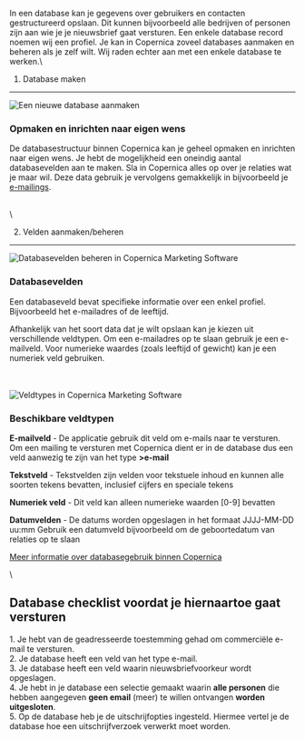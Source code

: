 In een database kan je gegevens over gebruikers en contacten
gestructureerd opslaan. Dit kunnen bijvoorbeeld alle bedrijven of
personen zijn aan wie je je nieuwsbrief gaat versturen. Een enkele
database record noemen wij een profiel. Je kan in Copernica zoveel
databases aanmaken en beheren als je zelf wilt. Wij raden echter aan met
een enkele database te werken.\

1. Database maken
-----------------

![Een nieuwe database
aanmaken](Copernicacom/nieuwe-database-aanmaken.png "Een nieuwe database aanmaken")

### Opmaken en inrichten naar eigen wens

De databasestructuur binnen Copernica kan je geheel opmaken en inrichten
naar eigen wens. Je hebt de mogelijkheid een oneindig aantal
databasevelden aan te maken. Sla in Copernica alles op over je relaties
wat je maar wil. Deze data gebruik je vervolgens gemakkelijk in
bijvoorbeeld je
[e-mailings](http://www.copernica.com/nl/functies/e-mailings/maak-zelf-slimme-e-mailings "e-mailings").

\
 \

2. Velden aanmaken/beheren
--------------------------

![Databasevelden beheren in Copernica Marketing
Software](Copernicacom/velden-beheren.png "Databasevelden beheren in Copernica Marketing Software")

### Databasevelden

Een databaseveld bevat specifieke informatie over een enkel profiel.
Bijvoorbeeld het e-mailadres of de leeftijd.

Afhankelijk van het soort data dat je wilt opslaan kan je kiezen uit
verschillende veldtypen. Om een e-mailadres op te slaan gebruik je een
e-mailveld. Voor numerieke waardes (zoals leeftijd of gewicht) kan je
een numeriek veld gebruiken.

\
 \
 ![Veldtypes in Copernica Marketing
Software](Copernicacom/veld-types.png "Veldtypes in Copernica Marketing Software")

### Beschikbare veldtypen

**E-mailveld** - De applicatie gebruik dit veld om e-mails naar te
versturen. Om een mailing te versturen met Copernica dient er in de
database dus een veld aanwezig te zijn van het type **\>e-mail**

**Tekstveld** - Tekstvelden zijn velden voor tekstuele inhoud en kunnen
alle soorten tekens bevatten, inclusief cijfers en speciale tekens

**Numeriek veld** - Dit veld kan alleen numerieke waarden [0-9] bevatten

**Datumvelden** - De datums worden opgeslagen in het formaat JJJJ-MM-DD
uu:mm Gebruik een datumveld bijvoorbeeld om de geboortedatum van
relaties op te slaan

[Meer informatie over databasegebruik binnen
Copernica](http://www.copernica.com/nl/functies/profielen/maak-je-eigen-database)

\

Database checklist voordat je hiernaartoe gaat versturen
--------------------------------------------------------

​1. Je hebt van de geadresseerde toestemming gehad om commerciële e-mail
te versturen.\
 2. Je database heeft een veld van het type e-mail.\
 3. Je database heeft een veld waarin nieuwsbriefvoorkeur wordt
opgeslagen.\
 4. Je hebt in je database een selectie gemaakt waarin **alle personen**
die hebben aangegeven **geen email** (meer) te willen ontvangen **worden
uitgesloten**.\
 5. Op de database heb je de uitschrijfopties ingesteld. Hiermee vertel
je de database hoe een uitschrijfverzoek verwerkt moet worden.
